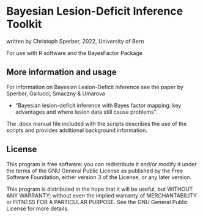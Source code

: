 # Bayesian Lesion-Deficit Inference Toolkit
written by Christoph Sperber, 2022, University of Bern

For use with R software and the BayesFactor Package

## More information and usage
For information on Bayesian Lesion-Deficit Inference see the paper by Sperber, Gallucci, Smaczny & Umarova 
- “Bayesian lesion-deficit inference with Bayes factor mapping: key advantages and where lesion data still cause problems”.

The .docx manual file included with the scripts describes the use of the scripts and provides additional background information. 

## License

This program is free software: you can redistribute it and/or modify
it under the terms of the GNU General Public License as published by
the Free Software Foundation, either version 3 of the License, or
any later version.

This program is distributed in the hope that it will be useful,
but WITHOUT ANY WARRANTY; without even the implied warranty of
MERCHANTABILITY or FITNESS FOR A PARTICULAR PURPOSE.  See the
GNU General Public License for more details.

